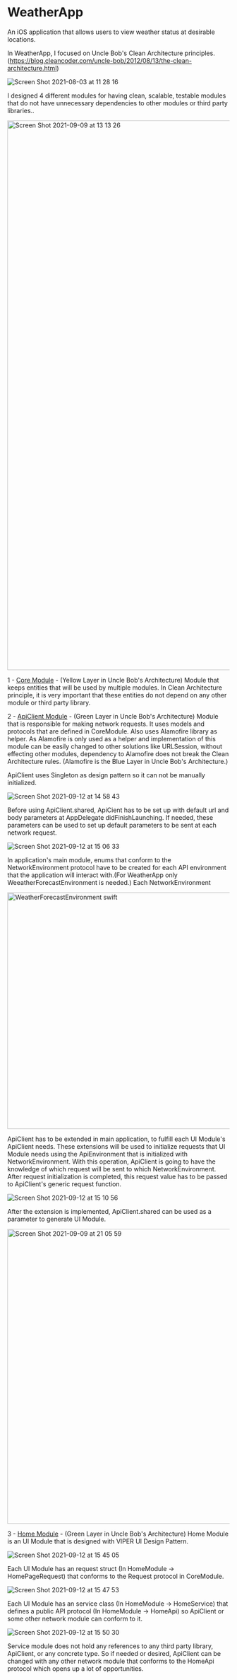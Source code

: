 # WeatherApp

An iOS application that allows users to view weather status at desirable locations.

In WeatherApp, I focused on Uncle Bob's Clean Architecture principles. (https://blog.cleancoder.com/uncle-bob/2012/08/13/the-clean-architecture.html)

![Screen Shot 2021-08-03 at 11 28 16](https://user-images.githubusercontent.com/37045606/132954720-84db1607-72e0-4210-a94a-16627498fa8b.png)

I designed 4 different modules for having clean, scalable, testable modules that do not have unnecessary dependencies to other modules or third party libraries..

<img width="1243" alt="Screen Shot 2021-09-09 at 13 13 26" src="https://user-images.githubusercontent.com/37045606/132987445-b8fd6c56-bd47-45e1-beb8-c2506ef009cc.png">


1 - [Core Module](https://github.com/ArdOnat/CoreModule) - (Yellow Layer in Uncle Bob's Architecture)
Module that keeps entities that will be used by multiple modules. In Clean Architecture principle, it is very important that these entities do not depend on any other module or third party library.


2 - [ApiClient Module](https://github.com/ArdOnat/ApiClient) - (Green Layer in Uncle Bob's Architecture)
Module that is responsible for making network requests. It uses models and protocols that are defined in CoreModule. Also uses Alamofire library as helper. As Alamofire is only used as a helper and implementation of this module can be easily changed to other solutions like URLSession, without effecting other modules, dependency to Alamofire does not break the Clean Architecture rules. (Alamofire is the Blue Layer in Uncle Bob's Architecture.)

ApiClient uses Singleton as design pattern so it can not be manually initialized.

![Screen Shot 2021-09-12 at 14 58 43](https://user-images.githubusercontent.com/37045606/132986686-cd659216-8616-4d69-9cfb-3f05595be3b8.png)

Before using ApiClient.shared, ApiCient has to be set up with default url and body parameters at AppDelegate didFinishLaunching. If needed, these parameters can be used to set up default parameters to be sent at each network request.

![Screen Shot 2021-09-12 at 15 06 33](https://user-images.githubusercontent.com/37045606/132986919-293cbdd8-e0d5-4c39-8e87-e9b6a5efffad.png)

In application's main module, enums that conform to the NetworkEnvironment protocol have to be created for each API environment that the application will interact with.(For WeatherApp only WeeatherForecastEnvironment is needed.) Each NetworkEnvironment 

<img width="535" alt="WeatherForecastEnvironment swift" src="https://user-images.githubusercontent.com/37045606/132987624-8bee6d39-1c0a-439e-a81a-17ce4901c77f.png">

ApiClient has to be extended in main application, to fulfill each UI Module's ApiClient needs. These extensions will be used to initialize requests that UI Module needs using the ApiEnvironment that is initialized with NetworkEnvironment. With this operation, ApiClient is going to have the knowledge of which request will be sent to which NetworkEnvironment. After request initialization is completed, this request value has to be passed to ApiClient's generic request function.

![Screen Shot 2021-09-12 at 15 10 56](https://user-images.githubusercontent.com/37045606/132987038-92f0936c-cfe3-431d-83a2-34d7ab645b1f.png)

After the extension is implemented, ApiClient.shared can be used as a parameter to generate UI Module.

<img width="667" alt="Screen Shot 2021-09-09 at 21 05 59" src="https://user-images.githubusercontent.com/37045606/132986962-3c5baa38-c324-4641-9664-20d361177031.png">


3 - [Home Module](https://github.com/ArdOnat/HomeModule) - (Green Layer in Uncle Bob's Architecture)
Home Module is an UI Module that is designed with VIPER UI Design Pattern.

![Screen Shot 2021-09-12 at 15 45 05](https://user-images.githubusercontent.com/37045606/132988060-600a2cdc-e7dd-490f-afaf-b8351c54d125.png)

Each UI Module has an request struct (In HomeModule -> HomePageRequest) that conforms to the Request protocol in CoreModule.

![Screen Shot 2021-09-12 at 15 47 53](https://user-images.githubusercontent.com/37045606/132988152-c9565cfa-cdea-4ed2-8893-d4f6f45bd258.png)

Each UI Module has an service class (In HomeModule -> HomeService) that defines a public API protocol (In HomeModule -> HomeApi) so ApiClient or some other network module can conform to it. 

![Screen Shot 2021-09-12 at 15 50 30](https://user-images.githubusercontent.com/37045606/132988218-c047c388-d0bb-4b36-9028-6efaf238f6b9.png)

Service module does not hold any references to any third party library, ApiClient, or any concrete type. So if needed or desired, ApiClient can be changed with any other network module that conforms to the HomeApi protocol which opens up a lot of opportunities.

